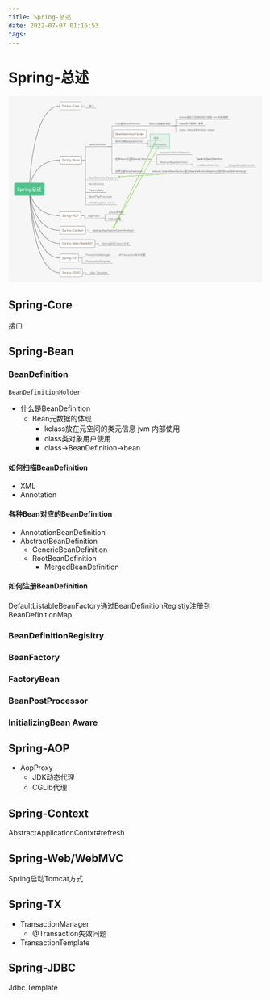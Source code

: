 ```yaml
---
title: Spring-总述
date: 2022-07-07 01:16:53
tags:
---
```


# Spring-总述

![](./Spring-总述/Spring-ALL.jpg)

<!-- more -->










## Spring-Core

接口

## Spring-Bean

### BeanDefinition 

`BeanDefinitionHolder`

- 什么是BeanDefinition
  - Bean元数据的体现
    - kclass放在元空间的类元信息&nbsp;jvm&nbsp;内部使用
    - class类对象用户使用
    - class-&gt;BeanDefinition-&gt;bean

#### 如何扫描BeanDefinition

- XML
- Annotation

#### 各种Bean对应的BeanDefinition

- AnnotationBeanDefinition
- AbstractBeanDefinition
  - GenericBeanDefinition
  - RootBeanDefinition
    - MergedBeanDefinition

#### 如何注册BeanDefinition

DefaultListableBeanFactory通过BeanDefinitionRegistiy注册到BeanDefinitionMap



### BeanDefinitionRegisitry

### BeanFactory

### FactoryBean

### BeanPostProcessor

### InitializingBean Aware



## Spring-AOP

- AopProxy
  - JDK动态代理
  - CGLib代理

## Spring-Context

AbstractApplicationContxt#refresh

## Spring-Web/WebMVC

Spring启动Tomcat方式

## Spring-TX

- TransactionManager
  - @Transaction失效问题
- TransactionTemplate

## Spring-JDBC

Jdbc Template

